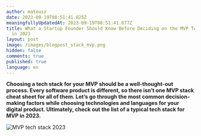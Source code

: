 ```yaml
---
author: mateusz
date: 2023-09-19T08:51:41.825Z
meaningfullyUpdatedAt: 2023-09-19T08:51:41.877Z
title: What a Startup Founder Should Know Before Deciding on the MVP Tech Stack
  in 2023
layout: post
image: /images/blogpost_stack_mvp.png
hidden: false
comments: true
published: true
language: en
---
```

**Choosing a tech stack for your MVP should be a well-thought-out process. Every software product is different, so there isn’t one MVP stack cheat sheet for all of them. Let’s go through the most common decision-making factors while choosing technologies and languages for your digital product. Ultimately, check out the list of a typical tech stack for MVP in 2023.**

<div class="image"><img src="/images/blogpost_stack_mvp.png" alt="MVP tech stack 2023" title="MVP tech stack 2023"  /> </div>